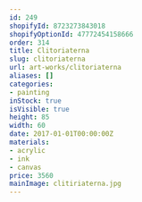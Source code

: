 ```yaml
---
id: 249
shopifyId: 8723273843018
shopifyOptionId: 47772454158666
order: 314
title: Clitoriaterna
slug: clitoriaterna
url: art-works/clitoriaterna
aliases: []
categories:
- painting
inStock: true
isVisible: true
height: 85
width: 60
date: 2017-01-01T00:00:00Z
materials:
- acrylic
- ink
- canvas
price: 3560
mainImage: clitiriaterna.jpg
---
```

